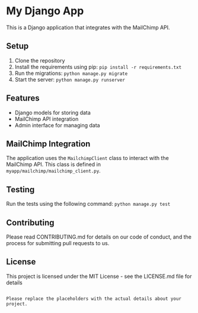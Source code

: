 # My Django App

This is a Django application that integrates with the MailChimp API.

## Setup

1. Clone the repository
2. Install the requirements using pip: `pip install -r requirements.txt`
3. Run the migrations: `python manage.py migrate`
4. Start the server: `python manage.py runserver`

## Features

- Django models for storing data
- MailChimp API integration
- Admin interface for managing data

## MailChimp Integration

The application uses the `MailchimpClient` class to interact with the MailChimp API. This class is defined in `myapp/mailchimp/mailchimp_client.py`.

## Testing

Run the tests using the following command: `python manage.py test`

## Contributing

Please read CONTRIBUTING.md for details on our code of conduct, and the process for submitting pull requests to us.

## License

This project is licensed under the MIT License - see the LICENSE.md file for details
```

Please replace the placeholders with the actual details about your project.